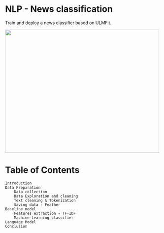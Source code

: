 # NLP - News classification

Train and deploy a news classifier based on ULMFit.


<a href="https://nlp.imadelhanafi.com">
<img src="https://imadelhanafi.com/data/draft/nlp.png" width="500" height="400" class="center"/>
</a>
<h1> Table of Contents </h1>

    Introduction
    Data Preparation
        Data collection
        Data Exploration and cleaning
        Text cleaning & Tokenization
        Saving data - Feather
    Baseline model
        Features extraction - TF-IDF
        Machine Learning classifier
    Language Model
    Conclusion

